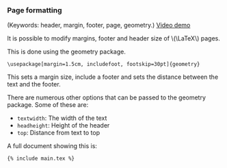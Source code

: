 ### Page formatting

(Keywords: header, margin, footer, page, geometry.)
[Video demo](https://www.youtube.com/watch?v=b_WfQufOHbk)

It is possible to modify margins, footer and header size of \\(\LaTeX\\) pages.

This is done using the geometry package.

```language-latex
\usepackage[margin=1.5cm, includefoot, footskip=30pt]{geometry}
```

This sets a margin size, include a footer and sets the distance between the text
and the footer.

There are numerous other options that can be passed to the geometry package.
Some of these are:

- `textwidth`: The width of the text
- `headheight`: Height of the header
- `top`: Distance from text to top

A full document showing this is:

```language-latex
{% include main.tex %}
```
